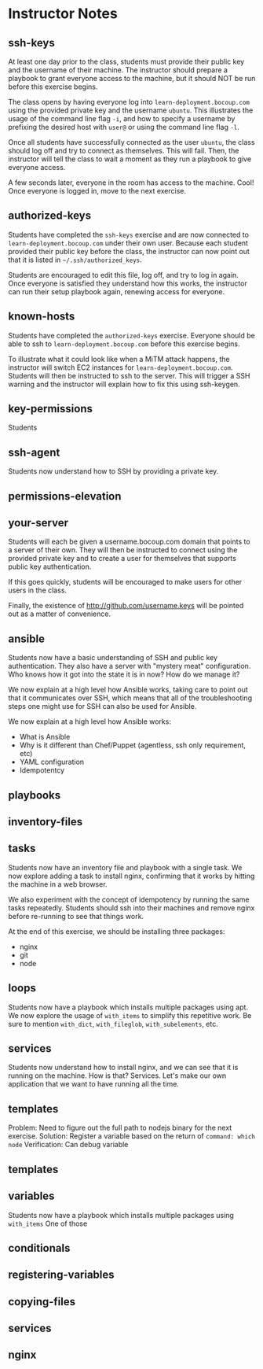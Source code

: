 # Instructor Notes

## ssh-keys

At least one day prior to the class, students must provide their public key and
the username of their machine. The instructor should prepare a playbook to grant
everyone access to the machine, but it should NOT be run before this exercise
begins.

The class opens by having everyone log into `learn-deployment.bocoup.com` using
the provided private key and the username `ubuntu`. This illustrates the usage
of the command line flag `-i`, and how to specify a username by prefixing the
desired host with `user@` or using the command line flag `-l`.

Once all students have successfully connected as the user `ubuntu`, the class
should log off and try to connect as themselves. This will fail. Then, the
instructor will tell the class to wait a moment as they run a playbook to give
everyone access.

A few seconds later, everyone in the room has access to the machine. Cool! Once
everyone is logged in, move to the next exercise.

## authorized-keys

Students have completed the `ssh-keys` exercise and are now connected to
`learn-deployment.bocoup.com` under their own user. Because each student
provided their public key before the class, the instructor can now point
out that it is listed in `~/.ssh/authorized_keys`.

Students are encouraged to edit this file, log off, and try to log in again.
Once everyone is satisfied they understand how this works, the instructor can
run their setup playbook again, renewing access for everyone.

## known-hosts

Students have completed the `authorized-keys` exercise. Everyone should be able
to ssh to `learn-deployment.bocoup.com` before this exercise begins.

To illustrate what it could look like when a MiTM attack happens, the instructor
will switch EC2 instances for `learn-deployment.bocoup.com`. Students will then
be instructed to ssh to the server. This will trigger a SSH warning and the
instructor will explain how to fix this using ssh-keygen.

## key-permissions

Students

## ssh-agent

Students now understand how to SSH by providing a private key.

## permissions-elevation



## your-server

Students will each be given a username.bocoup.com domain that points to a server
of their own. They will then be instructed to connect using the provided private
key and to create a user for themselves that supports public key authentication.

If this goes quickly, students will be encouraged to make users for other users
in the class.

Finally, the existence of http://github.com/username.keys will be pointed out as
a matter of convenience.

## ansible

Students now have a basic understanding of SSH and public key authentication.
They also have a server with "mystery meat" configuration. Who knows how it got
into the state it is in now? How do we manage it?

We now explain at a high level how Ansible works, taking care to point out that
it communicates over SSH, which means that all of the troubleshooting steps one
might use for SSH can also be used for Ansible.

We now explain at a high level how Ansible works:

* What is Ansible
* Why is it different than Chef/Puppet (agentless, ssh only requirement, etc)
* YAML configuration
* Idempotentcy

## playbooks

## inventory-files

## tasks

Students now have an inventory file and playbook with a single task. We now
explore adding a task to install nginx, confirming that it works by hitting
the machine in a web browser.

We also experiment with the concept of idempotency by running the same tasks
repeatedly. Students should ssh into their machines and remove nginx before
re-running to see that things work.

At the end of this exercise, we should be installing three packages:
  - nginx
  - git
  - node

## loops

Students now have a playbook which installs multiple packages using apt. We
now explore the usage of `with_items` to simplify this repetitive work. Be
sure to mention `with_dict`, `with_fileglob`, `with_subelements`, etc.

## services

Students now understand how to install nginx, and we can see that it is running
on the machine. How is that? Services. Let's make our own application that we
want to have running all the time.

## templates

Problem: Need to figure out the full path to nodejs binary for the next
exercise. Solution: Register a variable based on the return of `command: which node`
Verification: Can debug variable

## templates




## variables

Students now have a playbook which installs multiple packages using `with_items`
One of those

## conditionals

## registering-variables

## copying-files

## services

## nginx
